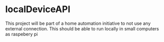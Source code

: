# localDeviceAPI
This project will be part of a home automation initiative to not use any external connection. This should be able to run locally in small computers as raspebery pi 
